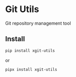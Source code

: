 # Git Utils

Git repository management tool

## Install 

~~~bash
pip install xgit-utils
~~~

or

~~~bash
pipx install xgit-utils
~~~